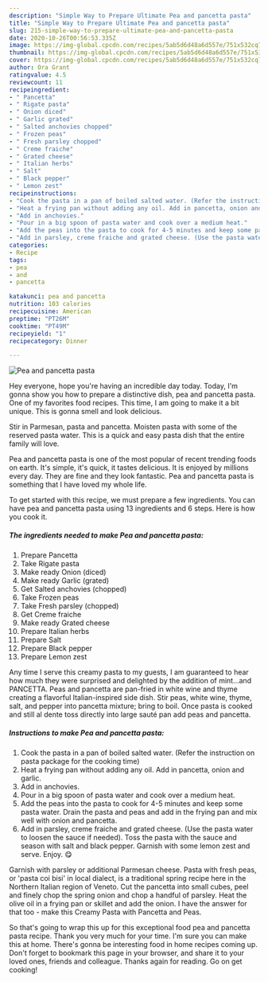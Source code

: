 ```yaml
---
description: "Simple Way to Prepare Ultimate Pea and pancetta pasta"
title: "Simple Way to Prepare Ultimate Pea and pancetta pasta"
slug: 215-simple-way-to-prepare-ultimate-pea-and-pancetta-pasta
date: 2020-10-26T00:56:53.335Z
image: https://img-global.cpcdn.com/recipes/5ab5d6d48a6d557e/751x532cq70/pea-and-pancetta-pasta-recipe-main-photo.jpg
thumbnail: https://img-global.cpcdn.com/recipes/5ab5d6d48a6d557e/751x532cq70/pea-and-pancetta-pasta-recipe-main-photo.jpg
cover: https://img-global.cpcdn.com/recipes/5ab5d6d48a6d557e/751x532cq70/pea-and-pancetta-pasta-recipe-main-photo.jpg
author: Ora Grant
ratingvalue: 4.5
reviewcount: 11
recipeingredient:
- " Pancetta"
- " Rigate pasta"
- " Onion diced"
- " Garlic grated"
- " Salted anchovies chopped"
- " Frozen peas"
- " Fresh parsley chopped"
- " Creme fraiche"
- " Grated cheese"
- " Italian herbs"
- " Salt"
- " Black pepper"
- " Lemon zest"
recipeinstructions:
- "Cook the pasta in a pan of boiled salted water. (Refer the instruction on pasta package for the cooking time)"
- "Heat a frying pan without adding any oil. Add in pancetta, onion and garlic."
- "Add in anchovies."
- "Pour in a big spoon of pasta water and cook over a medium heat."
- "Add the peas into the pasta to cook for 4-5 minutes and keep some pasta water. Drain the pasta and peas and add in the frying pan and mix well with onion and pancetta."
- "Add in parsley, creme fraiche and grated cheese. (Use the pasta water to loosen the sauce if needed). Toss the pasta with the sauce and season with salt and black pepper. Garnish with some lemon zest and serve. Enjoy. 😋"
categories:
- Recipe
tags:
- pea
- and
- pancetta

katakunci: pea and pancetta 
nutrition: 103 calories
recipecuisine: American
preptime: "PT26M"
cooktime: "PT49M"
recipeyield: "1"
recipecategory: Dinner

---
```



![Pea and pancetta pasta](https://img-global.cpcdn.com/recipes/5ab5d6d48a6d557e/751x532cq70/pea-and-pancetta-pasta-recipe-main-photo.jpg)

Hey everyone, hope you're having an incredible day today. Today, I'm gonna show you how to prepare a distinctive dish, pea and pancetta pasta. One of my favorites food recipes. This time, I am going to make it a bit unique. This is gonna smell and look delicious.

Stir in Parmesan, pasta and pancetta. Moisten pasta with some of the reserved pasta water. This is a quick and easy pasta dish that the entire family will love.

Pea and pancetta pasta is one of the most popular of recent trending foods on earth. It's simple, it's quick, it tastes delicious. It is enjoyed by millions every day. They are fine and they look fantastic. Pea and pancetta pasta is something that I have loved my whole life.


To get started with this recipe, we must prepare a few ingredients. You can have pea and pancetta pasta using 13 ingredients and 6 steps. Here is how you cook it.

<!--inarticleads1-->

##### The ingredients needed to make Pea and pancetta pasta:

1. Prepare  Pancetta
1. Take  Rigate pasta
1. Make ready  Onion (diced)
1. Make ready  Garlic (grated)
1. Get  Salted anchovies (chopped)
1. Take  Frozen peas
1. Take  Fresh parsley (chopped)
1. Get  Creme fraiche
1. Make ready  Grated cheese
1. Prepare  Italian herbs
1. Prepare  Salt
1. Prepare  Black pepper
1. Prepare  Lemon zest


Any time I serve this creamy pasta to my guests, I am guaranteed to hear how much they were surprised and delighted by the addition of mint…and PANCETTA. Peas and pancetta are pan-fried in white wine and thyme creating a flavorful Italian-inspired side dish. Stir peas, white wine, thyme, salt, and pepper into pancetta mixture; bring to boil. Once pasta is cooked and still al dente toss directly into large sauté pan add peas and pancetta. 

<!--inarticleads2-->

##### Instructions to make Pea and pancetta pasta:

1. Cook the pasta in a pan of boiled salted water. (Refer the instruction on pasta package for the cooking time)
1. Heat a frying pan without adding any oil. Add in pancetta, onion and garlic.
1. Add in anchovies.
1. Pour in a big spoon of pasta water and cook over a medium heat.
1. Add the peas into the pasta to cook for 4-5 minutes and keep some pasta water. Drain the pasta and peas and add in the frying pan and mix well with onion and pancetta.
1. Add in parsley, creme fraiche and grated cheese. (Use the pasta water to loosen the sauce if needed). Toss the pasta with the sauce and season with salt and black pepper. Garnish with some lemon zest and serve. Enjoy. 😋


Garnish with parsley or additional Parmesan cheese. Pasta with fresh peas, or &#39;pasta coi bisi&#39; in local dialect, is a traditional spring recipe here in the Northern Italian region of Veneto. Cut the pancetta into small cubes, peel and finely chop the spring onion and chop a handful of parsley. Heat the olive oil in a frying pan or skillet and add the onion. I have the answer for that too - make this Creamy Pasta with Pancetta and Peas. 

So that's going to wrap this up for this exceptional food pea and pancetta pasta recipe. Thank you very much for your time. I'm sure you can make this at home. There's gonna be interesting food in home recipes coming up. Don't forget to bookmark this page in your browser, and share it to your loved ones, friends and colleague. Thanks again for reading. Go on get cooking!
